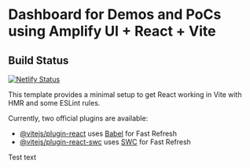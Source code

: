 # Dashboard for Demos and PoCs using Amplify UI + React + Vite

## Build Status
[![Netlify Status](https://api.netlify.com/api/v1/badges/9dc98a57-1827-4c4a-9c03-b714e18933f1/deploy-status)](https://demos-pocs-dashboard.netlify.app/)

This template provides a minimal setup to get React working in Vite with HMR and some ESLint rules.

Currently, two official plugins are available:

- [@vitejs/plugin-react](https://github.com/vitejs/vite-plugin-react/blob/main/packages/plugin-react/README.md) uses [Babel](https://babeljs.io/) for Fast Refresh
- [@vitejs/plugin-react-swc](https://github.com/vitejs/vite-plugin-react-swc) uses [SWC](https://swc.rs/) for Fast Refresh

Test text